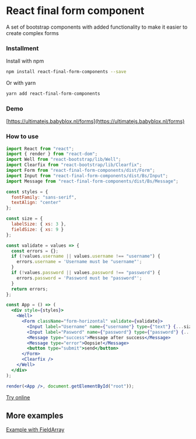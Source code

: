 # React final form component

A set of bootstrap components with added functionality to make it easier to create complex forms

### Installment
Install with npm
````bash
npm install react-final-form-components --save
````

Or with yarn
````bash
yarn add react-final-form-components
````
### Demo
[https://ultimatejs.babyblox.nl/forms](https://ultimatejs.babyblox.nl/forms)

### How to use
````jsx harmony
import React from "react";
import { render } from "react-dom";
import Well from "react-bootstrap/lib/Well";
import Clearfix from "react-bootstrap/lib/Clearfix";
import Form from "react-final-form-components/dist/Form";
import Input from "react-final-form-components/dist/Bs/Input";
import Message from "react-final-form-components/dist/Bs/Message";

const styles = {
  fontFamily: "sans-serif",
  textAlign: "center"
};

const size = {
  labelSize: { xs: 3 },
  fieldSize: { xs: 9 }
};

const validate = values => {
  const errors = {};
  if (!values.username || values.username !== "username") {
    errors.username = 'Username must be "username"';
  }
  if (!values.password || values.password !== "password") {
    errors.password = 'Password must be "password"';
  }
  return errors;
};

const App = () => (
  <div style={styles}>
    <Well>
      <Form className="form-horizontal" validate={validate}>
        <Input label="Username" name={"username"} type={"text"} {...size} />
        <Input label="Pasword" name={"password"} type={"password"} {...size} />
        <Message type="success">Message after success</Message>
        <Message type="error">Oopsie!</Message>
        <button type="submit">send</button>
      </Form>
      <Clearfix />
    </Well>
  </div>
);

render(<App />, document.getElementById("root"));

````
[Try online](https://codesandbox.io/s/r4q7y39pkn)

## More examples
[Example with FieldArray](https://codesandbox.io/s/n0n2z5xnmp)

